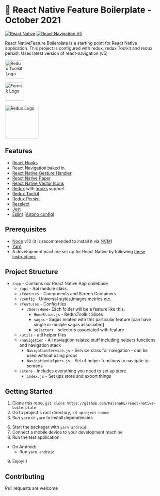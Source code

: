 # 🚀 React Native Feature Boilerplate - October 2021

[![React Native](https://img.shields.io/badge/React%20Native-v0.62.2-green.svg)](https://facebook.github.io/react-native/)
[![React Navigation V5](https://img.shields.io/badge/React%20Navigation-v5.1-blue.svg)](https://reactnavigation.org/)

React NativeFeature Boilerplate is a starting point for React Native application. This project is configured with redux, redux Toolkit
and redux persist. Uses latest version of react-navigation (v5)

<p float="left">
<a href='https://redux-toolkit.js.org/'><img src='https://miro.medium.com/max/800/1*4sxOPaVNwxrfZ9uxVbUaKg.jpeg' height='60' alt='Redux Toolkit Logo' aria-label='redux-toolkit.js.org/' /></a>
 
<a href='https://formik.org/docs/guides/react-native/'><img src='https://user-images.githubusercontent.com/4060187/61057426-4e5a4600-a3c3-11e9-9114-630743e05814.png' height='60' alt='Formik Logo' aria-label='formik.org/docs/guides/react-native/' /></a>

<a href='https://callstack.github.io/react-native-paper/'><img src='https://raw.githubusercontent.com/callstack/react-native-paper/master/docs/assets/images/paper-logo.svg?sanitize=true' height='110' alt='Redux Logo' aria-label='https://callstack.github.io/react-native-paper/' /></a>

</p>

## Features

- [React Hooks](https://reactjs.org/docs/hooks-intro.html)
- [React Navigation](https://reactnavigation.org/) baked in.
- [React Native Gesture Handler](https://github.com/kmagiera/react-native-gesture-handler)
- [React Native Paper](https://callstack.github.io/react-native-paper/)
- [React Native Vector Icons](https://github.com/oblador/react-native-vector-icons)
- [Redux](http://redux.js.org/) with [hooks](https://react-redux.js.org/api/hooks) support
- [Redux Toolkit](https://redux-toolkit.js.org/)
- [Redux Persist](https://github.com/rt2zz/redux-persist/)
- [Reselect](https://github.com/reduxjs/reselect)
- [Jest](https://facebook.github.io/jest/)
- [Eslint](http://eslint.org/) ([Airbnb config](https://github.com/airbnb/javascript/tree/master/packages/eslint-config-airbnb))

## Prerequisites

- [Node](https://nodejs.org) v10 (it is recommended to install it via [NVM](https://github.com/creationix/nvm))
- [Yarn](https://yarnpkg.com/)
- A development machine set up for React Native by following [these instructions](https://facebook.github.io/react-native/docs/getting-started.html)

## Project Structure

- `/app` - Contains our React Native App codebase
  - `/api` - Api module class.
  - `/features` - Components and Screen Containers
  - `/config` - Universal styles,images,metrics etc..
  - `/features` - Config files
    - `/User/Home`- Each folder will be a feature like this.
      - `HomeSlice.js` - ReduxToolkit Slices
      - `sagas` - Sagas related with this particular feature [can have single or muliple sagas associated]
      - `selectors` - selectors associated with feature
  - `/utils` - util helper files
  - `/navigation` - All naviagtion related stuff including helpers functions and navigation stack
    - `NavigationService.js` - Service class for navigation - can be used without using props
    - `NavigationHelpers.js` - Set of helper functions to navigate to screens
  - `/store` - Includes everything you need to set up store.
    - `index.js` - Set ups store and export things

## Getting Started

1. Clone this repo, `git clone https://github.com/KalanaHE/react-native-boilerplate`
2. Go to project's root directory, `cd <project name>`
5. Run `yarn` or `yarn` to install dependencies

6) Start the packager with `yarn android`
7) Connect a mobile device to your development machine
8) Run the test application:

- On Android:
  - Run `yarn android`


9. Enjoy!!!

## Contributing
Pull requests are welcome
